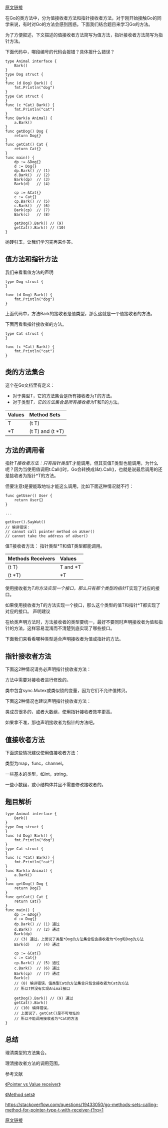 
[原文链接](https://www.golangtc.com/t/5ce55daab17a82478bd86014)

  在Go的类方法中，分为值接收者方法和指针接收者方法，对于刚开始接触Go的同学来说，有时对Go的方法会感到困惑。下面我们结合题目来学习Go的方法。

为了方便叙述，下文描述的值接收者方法简写为值方法，指针接收者方法简写为指针方法。

下面代码中，哪段编号的代码会报错？具体报什么错误？

```
type Animal interface {
    Bark()
}
type Dog struct {
}
func (d Dog) Bark() {
    fmt.Println("dog")
}
type Cat struct {
}
func (c *Cat) Bark() {
    fmt.Println("cat")
}
func Bark(a Animal) {
    a.Bark()
}
func getDog() Dog {
    return Dog{}
}
func getCat() Cat {
    return Cat{}
}
func main() {
    dp := &Dog{}
    d := Dog{}
    dp.Bark() // (1)
    d.Bark()  // (2)
    Bark(dp)  // (3)
    Bark(d)   // (4)

    cp := &Cat{}
    c := Cat{}
    cp.Bark() // (5)
    c.Bark()  // (6)
    Bark(cp)  // (7)
    Bark(c)   // (8)
    
    getDog().Bark() // (9)
    getCat().Bark() // (10)
}
```
抛砖引玉，让我们学习完再来作答。

## 值方法和指针方法

我们来看看值方法的声明

```
type Dog struct {
}

func (d Dog) Bark() {
    fmt.Println("dog")
}
```

上面代码中，方法Bark的接收者是值类型，那么这就是一个值接收者的方法。

下面再看看指针接收者的方法。

```
type Cat struct {
}

func (c *Cat) Bark() {
    fmt.Println("cat")
}
```
## 类的方法集合

这个在Go文档里有定义：
- 对于类型T，它的方法集合是所有接收者为T的方法。
- 对于类型*T，它的方法集合是所有接收者为*T和T的方法。

|Values|Method Sets|
|:--|:--|
|T|(t T)|
|*T|(t T) and (t *T)|

## 方法的调用者
 指针*T接收者方法：只有指针类型*T才能调用，但其实值T类型也能调用，为什么呢？因为当使用值调用t.Call()时，Go会转换成(&t).Call()，也就是说最后调用的还是接收者为指针*T的方法。

但要注意t是要能取地址才能这么调用，比如下面这种情况就不行：


```
func getUser() User {
    return User{}
}

...

getUser().SayWat()
// 编译错误：
// cannot call pointer method on aUser()
// cannot take the address of aUser()
```

值T接收者方法： 指针类型*T和值T类型都能调用。

|Methods Receivers|Values|
|:--|:--|
|(t T)|T and *T|
|(t *T)|*T|

使用接收者为*T的方法实现一个接口，那么只有那个类型的指针*T实现了对应的接口。

如果使用接收者为T的方法实现一个接口，那么这个类型的值T和指针*T都实现了对应的接口。
声明建议

在给类声明方法时，方法接收者的类型要统一，最好不要同时声明接收者为值和指针的方法，这样容易混淆而不清楚到底实现了哪些接口。

下面我们来看看哪种类型适合声明接收者为值或指针的方法。

## 指针接收者方法

下面这2种情况请务必声明指针接收者方法：

方法中需要对接收者进行修改的。

类中包含sync.Mutex或类似锁的变量，因为它们不允许值拷贝。

下面这2种情况也建议声明指针接收者方法：

类成员很多的，或者大数组，使用指针接收者效率更高。

如果拿不准，那也声明接收者为指针的方法吧。

## 值接收者方法
下面这些情况建议使用值接收者方法：

类型为map，func，channel。

一些基本的类型，如int，string。

一些小数组，或小结构体并且不需要修改接收者的。

## 题目解析


```
type Animal interface {
    Bark()
}
type Dog struct {
}
func (d Dog) Bark() {
    fmt.Println("dog")
}
type Cat struct {
}
func (c *Cat) Bark() {
    fmt.Println("cat")
}
func Bark(a Animal) {
    a.Bark()
}
func getDog() Dog {
    return Dog{}
}
func getCat() Cat {
    return Cat{}
}
func main() {
    dp := &Dog{}
    d := Dog{}
    dp.Bark() // (1) 通过
    d.Bark()  // (2) 通过
    Bark(dp)
    // (3) 通过，上面说了类型*Dog的方法集合包含接收者为*Dog和Dog的方法
    Bark(d)   // (4) 通过

    cp := &Cat{}
    c := Cat{}
    cp.Bark() // (5) 通过
    c.Bark()  // (6) 通过
    Bark(cp)  // (7) 通过
    Bark(c)
    // (8) 编译错误，值类型Cat的方法集合只包含接收者为Cat的方法
    // 所以T并没有实现Animal接口
    
    getDog().Bark() // (9) 通过
    getCat().Bark()
    // (10) 编译错误，
    // 上面说了，getCat()是不可地址的
    // 所以不能调用接收者为*Cat的方法
}
```
## 总结

理清类型的方法集合。

理清接收者方法的调用范围。

参考文献

[《Pointer vs Value receiver》](https://yourbasic.org/golang/pointer-vs-value-receiver/)

[《Method sets》](https://golang.org/ref/spec#Method_sets)

https://stackoverflow.com/questions/19433050/go-methods-sets-calling-method-for-pointer-type-t-with-receiver-t?rq=1

[原文链接](https://www.golangtc.com/t/5ce55daab17a82478bd86014)